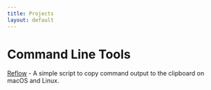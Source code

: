 ```yaml
---
title: Projects
layout: default
---
```


# Command Line Tools

[Reflow](https://github.com/jamestcorley/reflow) - A simple script to copy command output to the clipboard on macOS and Linux.
